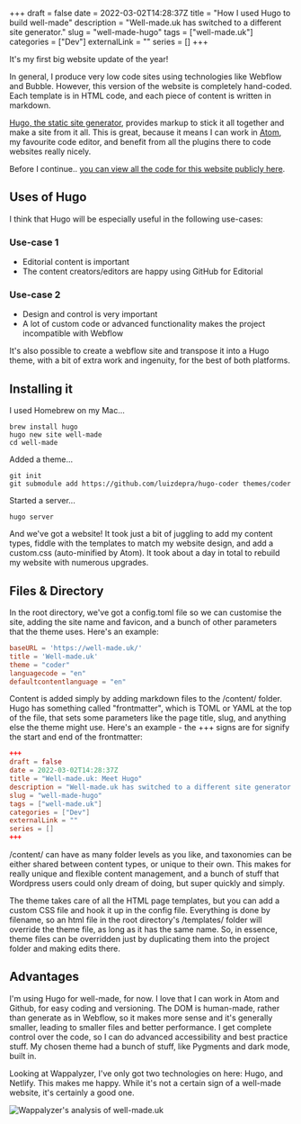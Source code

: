 +++
draft = false
date = 2022-03-02T14:28:37Z
title = "How I used Hugo to build well-made"
description = "Well-made.uk has switched to a different site generator."
slug = "well-made-hugo"
tags = ["well-made.uk"]
categories = ["Dev"]
externalLink = ""
series = []
+++

It's my first big website update of the year!

In general, I produce very low code sites using technologies like Webflow and Bubble. However, this version of the website is completely hand-coded. Each template is in HTML code, and each piece of content is written in markdown.

[Hugo, the static site generator](https://gohugo.io/), provides markup to stick it all together and make a site from it all. This is great, because it means I can work in [Atom](https://atom.io/), my favourite code editor, and benefit from all the plugins there to code websites really nicely.

Before I continue.. [you can view all the code for this website publicly here](https://github.com/well-made-uk/well-made).

## Uses of Hugo

I think that Hugo will be especially useful in the following use-cases:

### Use-case 1
- Editorial content is important
- The content creators/editors are happy using GitHub for Editorial

### Use-case 2
- Design and control is very important
- A lot of custom code or advanced functionality makes the project incompatible with Webflow

It's also possible to create a webflow site and transpose it into a Hugo theme, with a bit of extra work and ingenuity, for the best of both platforms.

## Installing it

I used Homebrew on my Mac...

```
brew install hugo
hugo new site well-made
cd well-made
```

Added a theme...

```
git init
git submodule add https://github.com/luizdepra/hugo-coder themes/coder
```

Started a server...

```
hugo server
```

And we've got a website! It took just a bit of juggling to add my content types, fiddle with the templates to match my website design, and add a custom.css (auto-minified by Atom). It took about a day in total to rebuild my website with numerous upgrades.

## Files & Directory

In the root directory, we've got a config.toml file so we can customise the site, adding the site name and favicon, and a bunch of other parameters that the theme uses. Here's an example:

```toml
baseURL = 'https://well-made.uk/'
title = 'Well-made.uk'
theme = "coder"
languagecode = "en"
defaultcontentlanguage = "en"
```

Content is added simply by adding markdown files to the /content/ folder. Hugo has something called "frontmatter", which is TOML or YAML at the top of the file, that sets some parameters like the page title, slug, and anything else the theme might use. Here's an example - the +++ signs are for signify the start and end of the frontmatter:

```toml
+++
draft = false
date = 2022-03-02T14:28:37Z
title = "Well-made.uk: Meet Hugo"
description = "Well-made.uk has switched to a different site generator."
slug = "well-made-hugo"
tags = ["well-made.uk"]
categories = ["Dev"]
externalLink = ""
series = []
+++

```

/content/ can have as many folder levels as you like, and taxonomies can be either shared between content types, or unique to their own. This makes for really unique and flexible content management, and a bunch of stuff that Wordpress users could only dream of doing, but super quickly and simply.

The theme takes care of all the HTML page templates, but you can add a custom CSS file and hook it up in the config file. Everything is done by filename, so an html file in the root directory's /templates/ folder will override the theme file, as long as it has the same name. So, in essence, theme files can be overridden just by duplicating them into the project folder and making edits there.

## Advantages

I'm using Hugo for well-made, for now. I love that I can work in Atom and Github, for easy coding and versioning. The DOM is human-made, rather than generate as in Webflow, so it makes more sense and it's generally smaller, leading to smaller files and better performance. I get complete control over the code, so I can do advanced accessibility and best practice stuff. My chosen theme had a bunch of stuff, like Pygments and dark mode, built in.

Looking at Wappalyzer, I've only got two technologies on here: Hugo, and Netlify. This makes me happy. While it's not a certain sign of a well-made website, it's certainly a good one.

![Wappalyzer's analysis of well-made.uk](/img/well-made-wappalyzer.jpg)
